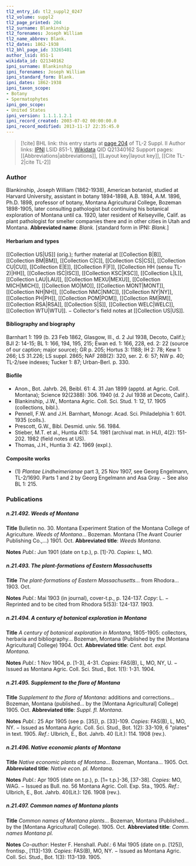 ```yaml
---
tl2_entry_id: tl2_suppl2_0247
tl2_volume: suppl2
tl2_page_printed: 204
tl2_surname: Blankinship
tl2_forenames: Joseph William
tl2_name_abbrev: Blank.
tl2_dates: 1862-1938
tl2_bhl_page_id: 33265401
author_lsid: 851-1
wikidata_id: Q21340162
ipni_surname: Blankinship
ipni_forenames: Joseph William
ipni_standard_form: Blank.
ipni_dates: 1862-1938
ipni_taxon_scope: 
- Botany
- Spermatophytes
ipni_geo_scope: 
- United States
ipni_version: 1.1.1.1.2.1
ipni_record_created: 2003-07-02 00:00:00.0
ipni_record_modified: 2013-11-17 22:35:45.0
---
```


> [!cite] BHL link: this entry starts at [page 204](https://www.biodiversitylibrary.org/page/33265401) of TL-2 Suppl. II
> Author links: [IPNI](https://www.ipni.org/a/851-1) LSID 851-1, [Wikidata](https://www.wikidata.org/wiki/Q21340162) QID Q21340162
> Support pages: [[Abbreviations|abbreviations]], [[Layout key|layout key]], [[Cite TL-2|cite TL-2]]

### Author

Blankinship, Joseph William (1862-1938), American botanist, studied at Harvard University, assistant in botany 1894-1898, A.B. 1894, A.M. 1896, Ph.D. 1898, professor of botany, Montana Agricultural College, Bozeman 1898-1905, later consulting pathologist but continuing his botanical exploration of Montana until ca. 1920, later resident of Kelseyville, Calif. as plant pathologist for smelter companies there and in other cities in Utah and Montana. 
**Abbreviated name**: *Blank.* \[standard form in IPNI: *Blank.*\]

#### Herbarium and types

[[Collection US|US]] (orig.); further material at [[Collection B|B]], [[Collection BM|BM]], [[Collection C|C]], [[Collection CS|CS]], [[Collection CU|CU]], [[Collection E|E]], [[Collection F|F]], [[Collection HH (sensu TL-2)|HH]], [[Collection ISC|ISC]], [[Collection KSC|KSC]], [[Collection L|L]], [[Collection LAU|LAU]], [[Collection MEXU|MEXU]], [[Collection MICH|MICH]], [[Collection MO|MO]], [[Collection MONT|MONT]], [[Collection NH|NH]], [[Collection NMC|NMC]], [[Collection NY|NY]], [[Collection PH|PH]], [[Collection POM|POM]], [[Collection RM|RM]], [[Collection RSA|RSA]], [[Collection S|S]], [[Collection WELC|WELC]], [[Collection WTU|WTU]]. − Collector's field notes at [[Collection US|US]].

#### Bibliography and biography

Barnhart 1: 199 (b. 23 Feb 1862, Glasgow, Ill., d. 2 Jul 1938, Decoto, Calif.); BJI 2: 14-15; BL 1: 166, 194, 195, 215; Ewan ed. 1: 166, 228, ed. 2: 22 (source of our caption; major source); GR p. 205; Hortus 3: 1188; IH 2: 78; Kew 1: 266; LS 31.226; LS suppl. 2865; NAF 28B(2): 320, ser. 2. 6: 57; NW p. 40; TL-2/see indexes; Tucker 1: 87; Urban-Berl. p. 330.

#### Biofile

- Anon., Bot. Jahrb. 26, Beibl. 61: 4. 31 Jan 1899 (apptd. at Agric. Coll. Montana); Science 92(2388): 306. 1940 (d. 2 Jul 1938 at Decoto, Calif.).
- Blankinship, J.W., Montana Agric. Coll. Sci. Stud. 1: 12, 17. 1905 (collections, bibl.).
- Pennell, F.W. and J.H. Barnhart, Monogr. Acad. Sci. Philadelphia 1: 601. 1935 (colls.).
- Prescott, G.W., Bibl. Desmid. univ. 56. 1984.
- Stieber, M.T. et al., Huntia 4(1): 54. 1981 (archival mat. in HU), 4(2): 151-202. 1982 (field notes at US).
- Thomas, J.H., Huntia 3: 42. 1969 (expl.).

#### Composite works

- (1) *Plantae Lindheimerianae* part 3, 25 Nov 1907, see Georg Engelmann, TL-2/1690. Parts 1 and 2 by Georg Engelmann and Asa Gray. − See also BL 1: 215.

### Publications

##### n.21.492. Weeds of Montana

**Title**
Bulletin no. 30. Montana Experiment Station of the Montana College of Agriculture. *Weeds of Montana*... Bozeman. Montana (The Avant Courier Publishing Co.,...) 1901. Oct.
**Abbreviated title**: *Weeds Montana*.

**Notes**
*Publ*.: Jun 1901 (date on t.p.), p. \[1\]-70. *Copies*: L, MO.

##### n.21.493. The plant-formations of Eastern Massachusetts

**Title**
*The plant-formations of Eastern Massachusetts*... from Rhodora... 1903. Oct.

**Notes**
*Publ*.: Mai 1903 (in journal), cover-t.p., p. 124-137. *Copy*: L. − Reprinted and to be cited from Rhodora 5(53): 124-137. 1903.

##### n.21.494. A century of botanical exploration in Montana

**Title**
*A century of botanical exploration in Montana*, 1805-1905: collectors, herbaria and bibliography... Bozeman, Montana (Published by the \[Montana Agricultural\] College) 1904. Oct.
**Abbreviated title**: *Cent. bot. expl. Montana*.

**Notes**
*Publ*.: 1 Nov 1904, p. \[1-3\], 4-31. *Copies*: FAS(B), L, MO, NY, U. − Issued as Montana Agric. Coll. Sci. Stud., Bot. 1(1): 1-31. 1904.

##### n.21.495. Supplement to the flora of Montana

**Title**
*Supplement to the flora of Montana*: additions and corrections... Bozeman, Montana (published... by the \[Montana Agricultural\] College) 1905. Oct.
**Abbreviated title**: *Suppl. fl. Montana*.

**Notes**
*Publ*.: 25 Apr 1905 (see p. \[35\]), p. \[33\]-109. *Copies*: FAS(B), L, MO, NY. − Issued as Montana Agric. Coll. Sci. Stud., Bot. 1(2): 33-109, 6 "plates" in text. 1905.
*Ref*.: Ulbrich, E., Bot. Jahrb. 40 (Lit.): 114. 1908 (rev.).

##### n.21.496. Native economic plants of Montana

**Title**
*Native economic plants of Montana*... Bozeman, Montana... 1905. Oct.
**Abbreviated title**: *Native econ. pl. Montana*.

**Notes**
*Publ*.: Apr 1905 (date on t.p.), p. \[1= t.p.\]-36, \[37-38\]. *Copies*: MO, WAG. − Issued as Bull. no. 56 Montana Agric. Coll. Exp. Sta., 1905.
*Ref*.: Ulbrich, E., Bot. Jahrb. 40(Lit.): 126. 1908 (rev.).

##### n.21.497. Common names of Montana plants

**Title**
*Common names of Montana plants*... Bozeman, Montana (Published... by the \[Montana Agricultural\] College). 1905. Oct.
**Abbreviated title**: *Comm. names Montana pl.*

**Notes**
*Co-author*: Hester F. Henshall.
*Publ*.: 6 Mai 1905 (date on p. \[125\]), frontisp., \[113\]-139. *Copies*: FAS(B), MO, NY. − Issued as Montana Agric. Coll. Sci. Stud., Bot. 1(3): 113-139. 1905.

